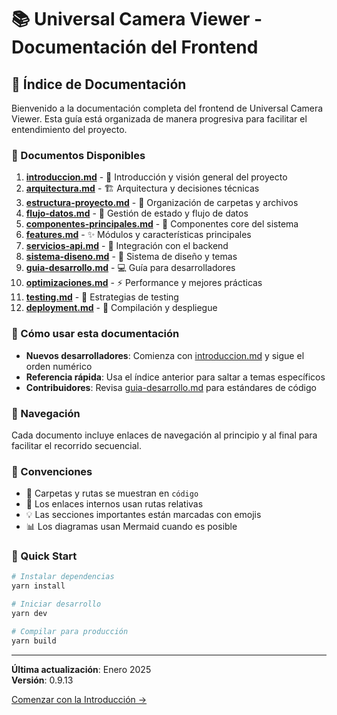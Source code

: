 # 📚 Universal Camera Viewer - Documentación del Frontend

## 🎯 Índice de Documentación

Bienvenido a la documentación completa del frontend de Universal Camera Viewer. Esta guía está organizada de manera progresiva para facilitar el entendimiento del proyecto.

### 📖 Documentos Disponibles

1. **[introduccion.md](./introduccion.md)** - 🚀 Introducción y visión general del proyecto
2. **[arquitectura.md](./arquitectura.md)** - 🏗️ Arquitectura y decisiones técnicas
3. **[estructura-proyecto.md](./estructura-proyecto.md)** - 📁 Organización de carpetas y archivos
4. **[flujo-datos.md](./flujo-datos.md)** - 🔄 Gestión de estado y flujo de datos
5. **[componentes-principales.md](./componentes-principales.md)** - 🧩 Componentes core del sistema
6. **[features.md](./features.md)** - ✨ Módulos y características principales
7. **[servicios-api.md](./servicios-api.md)** - 🔌 Integración con el backend
8. **[sistema-diseno.md](./sistema-diseno.md)** - 🎨 Sistema de diseño y temas
9. **[guia-desarrollo.md](./guia-desarrollo.md)** - 💻 Guía para desarrolladores
10. **[optimizaciones.md](./optimizaciones.md)** - ⚡ Performance y mejores prácticas
11. **[testing.md](./testing.md)** - 🧪 Estrategias de testing
12. **[deployment.md](./deployment.md)** - 🚀 Compilación y despliegue

### 🎯 Cómo usar esta documentación

- **Nuevos desarrolladores**: Comienza con [introduccion.md](./introduccion.md) y sigue el orden numérico
- **Referencia rápida**: Usa el índice anterior para saltar a temas específicos
- **Contribuidores**: Revisa [guia-desarrollo.md](./guia-desarrollo.md) para estándares de código

### 🔄 Navegación

Cada documento incluye enlaces de navegación al principio y al final para facilitar el recorrido secuencial.

### 📝 Convenciones

- 📁 Carpetas y rutas se muestran en `código`
- 🔗 Los enlaces internos usan rutas relativas
- 💡 Las secciones importantes están marcadas con emojis
- 📊 Los diagramas usan Mermaid cuando es posible

### 🚀 Quick Start

```bash
# Instalar dependencias
yarn install

# Iniciar desarrollo
yarn dev

# Compilar para producción
yarn build
```

---

**Última actualización**: Enero 2025  
**Versión**: 0.9.13

[Comenzar con la Introducción →](./introduccion.md)